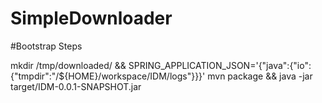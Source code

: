 # SimpleDownloader

#Bootstrap Steps

mkdir /tmp/downloaded/ && SPRING_APPLICATION_JSON='{"java":{"io":{"tmpdir":"/${HOME}/workspace/IDM/logs"}}}'  mvn package && java -jar target/IDM-0.0.1-SNAPSHOT.jar
